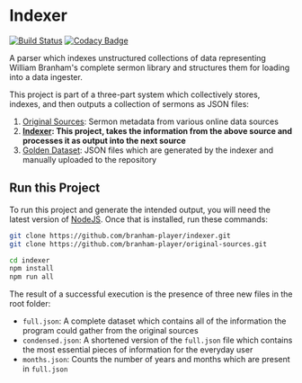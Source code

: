 # Indexer

[![Build Status](https://dev.azure.com/branham-player/indexer/_apis/build/status/branham-player.indexer?branchName=develop)](https://dev.azure.com/branham-player/indexer/_build/latest?definitionId=2&branchName=develop) [![Codacy Badge](https://api.codacy.com/project/badge/Grade/ec56f20e947048bfa625922e210fe0fb)](https://www.codacy.com/app/branham-player/indexer?utm_source=github.com&amp;utm_medium=referral&amp;utm_content=branham-player/indexer&amp;utm_campaign=Badge_Grade)

A parser which indexes unstructured collections of data representing William Branham's complete sermon library and structures them for loading into a data ingester.

This project is part of a three-part system which collectively stores, indexes, and then outputs a collection of sermons as JSON files:

1. [Original Sources](https://github.com/branham-player/original-sources): Sermon metadata from various online data sources
2. **[Indexer](https://github.com/branham-player/indexer): This project, takes the information from the above source and processes it as output into the next source**
3. [Golden Dataset](https://github.com/branham-player/golden-dataset): JSON files which are generated by the indexer and manually uploaded to the repository

## Run this Project

To run this project and generate the intended output, you will need the latest version of [NodeJS](https://nodejs.org/en/download/). Once that is installed, run these commands:

```bash
git clone https://github.com/branham-player/indexer.git
git clone https://github.com/branham-player/original-sources.git

cd indexer
npm install
npm run all
```

The result of a successful execution is the presence of three new files in the root folder:

- `full.json`: A complete dataset which contains all of the information the program could gather from the original sources
- `condensed.json`: A shortened version of the `full.json` file which contains the most essential pieces of information for the everyday user
- `months.json`: Counts the number of years and months which are present in `full.json`
